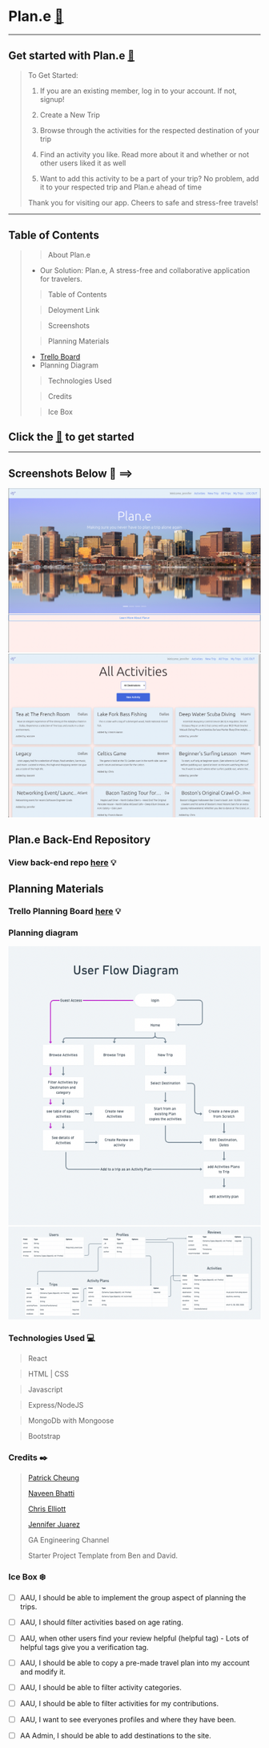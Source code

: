 # Plan.e [🛫](https://wifi-travelers-plane.netlify.app)  

---
## Get started with Plan.e [🛫](https://wifi-travelers-plane.netlify.app)

> To Get Started:
>
>1. If you are an existing member, log in to your account. If not, signup!
>
>2. Create a New Trip
>
>3. Browse through the activities for the respected destination of your trip
>
>4. Find an activity you like. Read more about it and whether or not other users liked it as well
>
>5. Want to add this activity to be a part of your trip? No problem, add it to your respected trip and Plan.e ahead of time
>
> Thank you for visiting our app. Cheers to safe and stress-free travels!


---
## Table of Contents

>>  About Plan.e
> - Our Solution: Plan.e, A stress-free and collaborative application for travelers.
>> Table of Contents
>
>> Deloyment Link
>
>> Screenshots
>
>> Planning Materials
> - [Trello Board](https://trello.com/b/dML6GGmF/plane)  
> - Planning Diagram
> 
>> Technologies Used
>
>> Credits
>
>> Ice Box




## Click the  [🛫](https://wifi-travelers-plane.netlify.app)   to get started 
---

## Screenshots Below 📸 ==>
![screenshot](/src/assets/PlaneLanding.png)
![screenshot](src/assets/PlaneActivities.png)

## Plan.e Back-End Repository
### View back-end repo [here](https://github.com/thepika206/plane-back-end) 💡

## Planning Materials

### Trello Planning Board [here](https://trello.com/b/dML6GGmF/plane) 💡
### Planning diagram
![screenshot](src/assets/UserFlowDiagram.png)
![screenshot](src/assets/PlaneErd.png)



### Technologies Used 💻
 
> React

> HTML | CSS

> Javascript
 
> Express/NodeJS

> MongoDb with Mongoose

> Bootstrap

> 

### Credits ✒️

> [Patrick Cheung](https://github.com/thepika206)
>
> [Naveen Bhatti](https://github.com/mrunlockedtech-odin)
>
> [Chris Elliott](https://github.com/chriselliott97)
>
> [Jennifer Juarez](https://github.com/J3NNog1)
> 
> GA Engineering Channel
> 
> Starter Project Template from Ben and David.

### Ice Box ❄️


- [ ] AAU, I should be able to implement the group aspect of planning the trips. 

- [ ] AAU, I should filter activities based on age rating.

- [ ] AAU, when other users find your review helpful (helpful tag) - Lots of helpful tags give you a verification tag.

- [ ] AAU, I should be able to copy a pre-made travel plan into my account and modify it.
  
- [ ] AAU, I should be able to filter activity categories.
  
- [ ] AAU, I should be able to filter activities for my contributions.

- [ ] AAU, I want to see everyones profiles and where they have been.
  
- [ ] AA Admin, I should be able to add destinations to the site.
